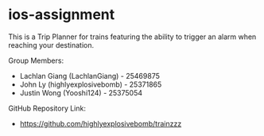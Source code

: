 # ios-assignment
This is a Trip Planner for trains featuring the ability to trigger an alarm when reaching your destination.

Group Members:

- Lachlan Giang (LachlanGiang) - 25469875
- John Ly (highlyexplosivebomb) - 25371865
- Justin Wong (Yooshi124) - 25375054

GitHub Repository Link:

- https://github.com/highlyexplosivebomb/trainzzz
